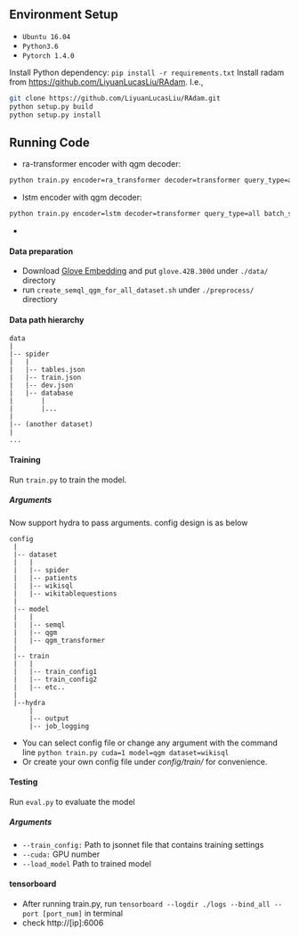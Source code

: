 ## Environment Setup

* `Ubuntu 16.04`
* `Python3.6`
* `Pytorch 1.4.0`

Install Python dependency: `pip install -r requirements.txt`
Install radam from https://github.com/LiyuanLucasLiu/RAdam. I.e.,
```bash
git clone https://github.com/LiyuanLucasLiu/RAdam.git
python setup.py build
python setup.py install
```


## Running Code

* ra-transformer encoder with qgm decoder:
```bash
python train.py encoder=ra_transformer decoder=transformer query_type=all batch_size=8 optimize_freq=16 tag=${something}
```
* lstm encoder with qgm decoder:
```bash
python train.py encoder=lstm decoder=transformer query_type=all batch_size=8 optimize_freq=16 tag=${something}
```
* 

#### Data preparation

* Download [Glove Embedding](https://nlp.stanford.edu/data/wordvecs/glove.42B.300d.zip) and put `glove.42B.300d` under `./data/` directory  
* run `create_semql_qgm_for_all_dataset.sh` under `./preprocess/` directiory

#### Data path hierarchy
```
data
|
|-- spider
|   |
|   |-- tables.json
|   |-- train.json
|   |-- dev.json
|   |-- database
|       |
|       |...
|
|-- (another dataset)
|
...
```

#### Training

Run `train.py` to train the model.

##### Arguments

Now support hydra to pass arguments.
config design is as below
```
config
 |
 |-- dataset
 |   |
 |   |-- spider
 |   |-- patients
 |   |-- wikisql
 |   |-- wikitablequestions
 |
 |-- model
 |   | 
 |   |-- semql
 |   |-- qgm
 |   |-- qgm_transformer
 |
 |-- train    
 |   |
 |   |-- train_config1
 |   |-- train_config2
 |   |-- etc..
 |
 |--hydra
     |
     |-- output
     |-- job_logging
```

* You can select config file or change any argument with the command line `python train.py cuda=1 model=qgm dataset=wikisql`
* Or create your own config file under *config/train/* for convenience.

#### Testing

Run `eval.py` to evaluate the model

##### Arguments

* `--train_config:` Path to jsonnet file that contains training settings  
* `--cuda:` GPU number  
* `--load_model` Path to trained model  

#### tensorboard

* After running train.py, run `tensorboard --logdir ./logs --bind_all --port [port_num]` in terminal
* check http://[ip]:6006


